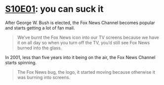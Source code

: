 # [S10E01](https://slate.com/transcripts/NTEza3VIczRkTkRib3o4MWk2NklTT0F5bkhZemZabWExdGJvYTBOa2RnYz0=): you can suck it

After George W. Bush is elected, the Fox News Channel becomes popular and starts getting a lot of fan mail.

> We’ve burnt the Fox News icon into our TV screens because we have it on all day so when you turn off the TV, you’d still see Fox News burned into the glass.

In 2001, less than five years into it being on the air, the Fox News Channel starts spinning.

> The Fox News bug, the logo, it started moving because otherwise it was burning into screens.
